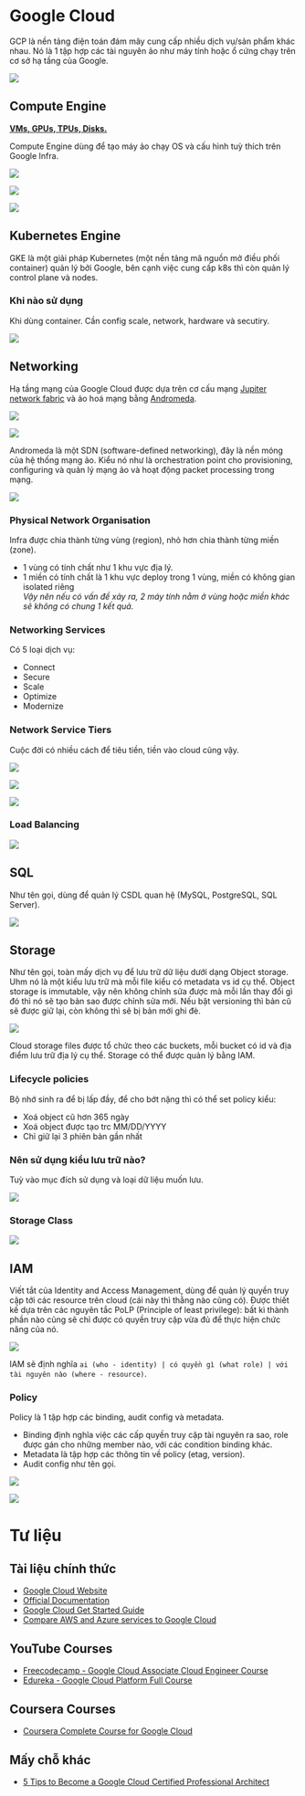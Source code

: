 # Google Cloud

GCP là nền tảng điện toán đám mây cung cấp nhiều dịch vụ/sản phẩm khác nhau. Nó là 1 tập hợp các tài nguyên ảo như máy tính hoặc ổ cứng chạy trên cơ sở hạ tầng của Google.

![](/assets/gcp-0.png)

## Compute Engine

**<u>VMs, GPUs, TPUs, Disks.</u>**

Compute Engine dùng để tạo máy ảo chạy OS và cấu hình tuỳ thích trên Google Infra.

![](/assets/gcp-1.png)

![](/assets/gcp-2.png)

![](/assets/gcp-3.png)

## Kubernetes Engine

GKE là một giải pháp Kubernetes (một nền tảng mã nguồn mở điều phối container) quản lý bởi Google, bên cạnh việc cung cấp k8s thì còn quản lý control plane và nodes.

### Khi nào sử dụng

Khi dùng container. Cần config scale, network, hardware và secutiry.

![](/assets/gcp-4.png)

## Networking

Hạ tầng mạng của Google Cloud được dựa trên cơ cấu mạng [Jupiter network fabric](https://cloud.google.com/blog/products/gcp/a-look-inside-googles-data-center-networks) và ảo hoá mạng bằng [Andromeda](https://www.usenix.org/conference/nsdi18/presentation/dalton).

![](/assets/gcp-5.png)

![](/assets/gcp-6.png)

Andromeda là một SDN (software-defined networking), đây là nền móng của hệ thống mạng ảo. Kiểu nó như là orchestration point cho provisioning, configuring và quản lý mạng ảo và hoạt động packet processing trong mạng.

![](/assets/gcp-7.png)

### Physical Network Organisation

Infra được chia thành từng vùng (region), nhỏ hơn chia thành từng miền (zone).

- 1 vùng có tính chất như 1 khu vực địa lý.
- 1 miền có tính chất là 1 khu vực deploy trong 1 vùng, miền có không gian isolated riêng \
  _Vậy nên nếu có vấn đề xảy ra, 2 máy tính nằm ở vùng hoặc miền khác sẽ không có chung 1 kết quả._

### Networking Services

Có 5 loại dịch vụ:

- Connect
- Secure
- Scale
- Optimize
- Modernize

### Network Service Tiers

Cuộc đời có nhiều cách để tiêu tiền, tiền vào cloud cũng vậy.

![](/assets/gcp-8.png)

![](/assets/gcp-9.png)

![](/assets/gcp-10.png)

### Load Balancing

![](/assets/gcp-11.png)

## SQL

Như tên gọi, dùng để quản lý CSDL quan hệ (MySQL, PostgreSQL, SQL Server).

![](/assets/gcp-12.png)

## Storage

Như tên gọi, toàn mấy dịch vụ để lưu trữ dữ liệu dưới dạng Object storage. Uhm nó là một kiểu lưu trữ mà mỗi file kiểu có metadata vs id cụ thể. Object storage is immutable, vậy nên không chỉnh sửa được mà mỗi lần thay đổi gì đó thì nó sẽ tạo bản sao được chỉnh sửa mới.
Nếu bật versioning thì bản cũ sẽ được giữ lại, còn không thì sẽ bị bản mới ghi đè.

![](/assets/gcp-13.png)

Cloud storage files được tổ chức theo các buckets, mỗi bucket có id và địa điểm lưu trữ địa lý cụ thể.
Storage có thể được quản lý bằng IAM.

### Lifecycle policies

Bộ nhớ sinh ra để bị lấp đầy, để cho bớt nặng thì có thể set policy kiểu:

- Xoá object cũ hơn 365 ngày
- Xoá object được tạo trc MM/DD/YYYY
- Chỉ giữ lại 3 phiên bản gần nhất

### Nên sử dụng kiểu lưu trữ nào?

Tuỳ vào mục đích sử dụng và loại dữ liệu muốn lưu.

![](/assets/gcp-14.png)

### Storage Class

![](/assets/gcp-15.png)

## IAM

Viết tắt của Identity and Access Management, dùng để quản lý quyền truy cập tới các resource trên cloud (cái này thì thằng nào cũng có). Được thiết kế dựa trên các nguyên tắc PoLP (Principle of least privilege): bất kì thành phần nào cũng sẽ chỉ được có quyền truy cập vừa đủ để thực hiện chức năng của nó.

![](/assets/gcp-16.png)

IAM sẽ định nghĩa `ai (who - identity) | có quyền gì (what role) | với tài nguyên nào (where - resource)`.

### Policy

Policy là 1 tập hợp các binding, audit config và metadata.

- Binding định nghĩa việc các cấp quyền truy cập tài nguyên ra sao, role được gán cho những member nào, với các condition binding khác.
- Metadata là tập hợp các thông tin về policy (etag, version).
- Audit config như tên gọi.

![](/assets/gcp-17.png)

![](/assets/gcp-18.png)

# Tư liệu

## Tài liệu chính thức

- [Google Cloud Website](https://cloud.google.com/)
- [Official Documentation](https://cloud.google.com/docs)
- [Google Cloud Get Started Guide](https://cloud.google.com/docs/get-started/)
- [Compare AWS and Azure services to Google Cloud](https://cloud.google.com/free/docs/map-aws-google-cloud-platform)

## YouTube Courses

- [Freecodecamp - Google Cloud Associate Cloud Engineer Course](https://www.youtube.com/watch?v=jpno8FSqpc8&t=58628s)
- [Edureka - Google Cloud Platform Full Course](https://www.youtube.com/watch?v=IUU6OR8yHCc)

## Coursera Courses

- [Coursera Complete Course for Google Cloud](https://www.coursera.org/professional-certificates/cloud-engineering-gcp#courses)

## Mấy chỗ khác

- [5 Tips to Become a Google Cloud Certified Professional Architect](https://thenewstack.io/5-tips-to-become-a-google-cloud-certified-professional-architect/)
